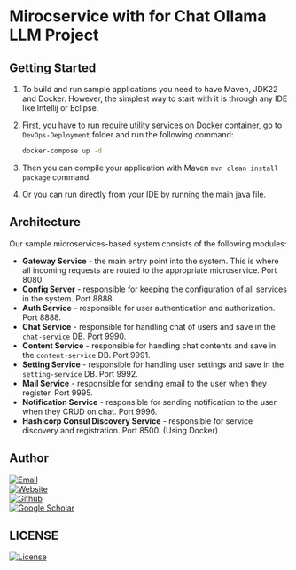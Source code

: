 # Mirocservice with for Chat Ollama LLM Project

## Getting Started
1. To build and run sample applications you need to have Maven, JDK22 and Docker. However, the simplest way to start with it is through any IDE like Intellij or Eclipse.
2. First, you have to run require utility services on Docker container, go to `DevOps-Deployment` folder and run the following command: <br/>

    ```bash
    docker-compose up -d
    ```
3. Then you can compile your application with Maven `mvn clean install package` command.
4. Or you can run directly from your IDE by running the main java file.

## Architecture 
Our sample microservices-based system consists of the following modules:
- **Gateway Service** - the main entry point into the system. This is where all incoming requests are routed to the appropriate microservice. Port 8080.
- **Config Server** - responsible for keeping the configuration of all services in the system. Port 8888.
- **Auth Service** - responsible for user authentication and authorization. Port 8888.
- **Chat Service** - responsible for handling chat of users and save in the `chat-service` DB. Port 9990.
- **Content Service** - responsible for handling chat contents and save in the `content-service` DB. Port 9991.
- **Setting Service** - responsible for handling user settings and save in the `setting-service` DB. Port 9992.
- **Mail Service** - responsible for sending email to the user when they register. Port 9995.
- **Notification Service** - responsible for sending notification to the user when they CRUD on chat. Port 9996.
- **Hashicorp Consul Discovery Service** - responsible for service discovery and registration. Port 8500. (Using Docker)

## Author
[![Email](https://img.shields.io/badge/Email-Kimleang-blue?style=flat&logo=gmail)](mailto:kimleang.srd@gmail.com)<br/>
[![Website](https://img.shields.io/badge/Website-Kimleang-blue?style=flat&logo=google-chrome)](https://kkimleang.com)<br/>
[![Github](https://img.shields.io/badge/Github-Kimleang-blue?style=flat&logo=github)](https://github.com/KimleangSama)<br/>
[![Google Scholar](https://img.shields.io/badge/Google%20Scholar-Kimleang-blue?style=flat&logo=google-scholar)](https://scholar.google.com/citations?user=j67umTIAAAAJ&hl=en&oi=ao)<br/>

## LICENSE
[![License](https://img.shields.io/badge/License-CC%20BY--NC--SA%204.0-blue?style=flat&logo=creative-commons)](https://creativecommons.org/licenses/by-nc-sa/4.0/)<br/>